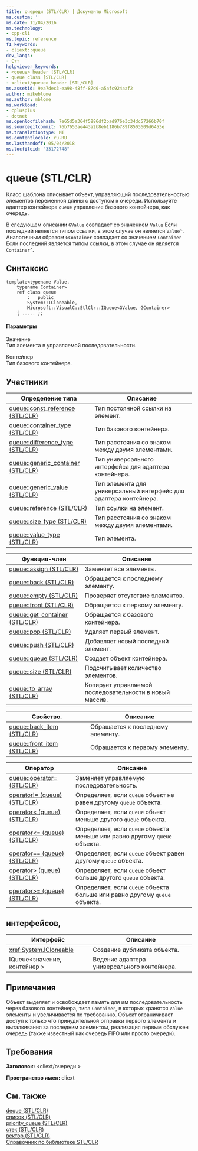 ```yaml
---
title: очереди (STL/CLR) | Документы Microsoft
ms.custom: ''
ms.date: 11/04/2016
ms.technology:
- cpp-cli
ms.topic: reference
f1_keywords:
- cliext::queue
dev_langs:
- C++
helpviewer_keywords:
- <queue> header [STL/CLR]
- queue class [STL/CLR]
- <cliext/queue> header [STL/CLR]
ms.assetid: 9ea7dec3-ea98-48ff-87d0-a5afc924aaf2
author: mikeblome
ms.author: mblome
ms.workload:
- cplusplus
- dotnet
ms.openlocfilehash: 7e65d5a364f5886df2bad976e3c34dc57266b70f
ms.sourcegitcommit: 76b7653ae443a2b8eb1186b789f8503609d6453e
ms.translationtype: MT
ms.contentlocale: ru-RU
ms.lasthandoff: 05/04/2018
ms.locfileid: "33172748"
---
```

# <a name="queue-stlclr"></a>queue (STL/CLR)
Класс шаблона описывает объект, управляющий последовательностью элементов переменной длины с доступом к очереди. Используйте адаптер контейнера `queue` управление базового контейнера, как очередь.  
  
 В следующем описании `GValue` совпадает со значением `Value` Если последний является типом ссылки, в этом случае он является `Value^`. Аналогичным образом `GContainer` совпадает со значением `Container` Если последний является типом ссылки, в этом случае он является `Container^`.  
  
## <a name="syntax"></a>Синтаксис  
  
```  
template<typename Value,  
    typename Container>  
    ref class queue  
        :   public  
        System::ICloneable,  
        Microsoft::VisualC::StlClr::IQueue<GValue, GContainer>  
    { ..... };  
```  
  
#### <a name="parameters"></a>Параметры  
 Значение  
 Тип элемента в управляемой последовательности.  
  
 Контейнер  
 Тип базового контейнера.  
  
## <a name="members"></a>Участники  
  
|Определение типа|Описание|  
|---------------------|-----------------|  
|[queue::const_reference (STL/CLR)](../dotnet/queue-const-reference-stl-clr.md)|Тип постоянной ссылки на элемент.|  
|[queue::container_type (STL/CLR)](../dotnet/queue-container-type-stl-clr.md)|Тип базового контейнера.|  
|[queue::difference_type (STL/CLR)](../dotnet/queue-difference-type-stl-clr.md)|Тип расстояния со знаком между двумя элементами.|  
|[queue::generic_container (STL/CLR)](../dotnet/queue-generic-container-stl-clr.md)|Тип универсального интерфейса для адаптера контейнера.|  
|[queue::generic_value (STL/CLR)](../dotnet/queue-generic-value-stl-clr.md)|Тип элемента для универсальный интерфейс для адаптера контейнера.|  
|[queue::reference (STL/CLR)](../dotnet/queue-reference-stl-clr.md)|Тип ссылки на элемент.|  
|[queue::size_type (STL/CLR)](../dotnet/queue-size-type-stl-clr.md)|Тип расстояния со знаком между двумя элементами.|  
|[queue::value_type (STL/CLR)](../dotnet/queue-value-type-stl-clr.md)|Тип элемента.|  
  
|Функция-член|Описание|  
|---------------------|-----------------|  
|[queue::assign (STL/CLR)](../dotnet/queue-assign-stl-clr.md)|Заменяет все элементы.|  
|[queue::back (STL/CLR)](../dotnet/queue-back-stl-clr.md)|Обращается к последнему элементу.|  
|[queue::empty (STL/CLR)](../dotnet/queue-empty-stl-clr.md)|Проверяет отсутствие элементов.|  
|[queue::front (STL/CLR)](../dotnet/queue-front-stl-clr.md)|Обращается к первому элементу.|  
|[queue::get_container (STL/CLR)](../dotnet/queue-get-container-stl-clr.md)|Обращается к базового контейнера.|  
|[queue::pop (STL/CLR)](../dotnet/queue-pop-stl-clr.md)|Удаляет первый элемент.|  
|[queue::push (STL/CLR)](../dotnet/queue-push-stl-clr.md)|Добавляет новый последний элемент.|  
|[queue::queue (STL/CLR)](../dotnet/queue-queue-stl-clr.md)|Создает объект контейнера.|  
|[queue::size (STL/CLR)](../dotnet/queue-size-stl-clr.md)|Подсчитывает количество элементов.|  
|[queue::to_array (STL/CLR)](../dotnet/queue-to-array-stl-clr.md)|Копирует управляемой последовательности в новый массив.|  
  
|Свойство.|Описание|  
|--------------|-----------------|  
|[queue::back_item (STL/CLR)](../dotnet/queue-back-item-stl-clr.md)|Обращается к последнему элементу.|  
|[queue::front_item (STL/CLR)](../dotnet/queue-front-item-stl-clr.md)|Обращается к первому элементу.|  
  
|Оператор|Описание|  
|--------------|-----------------|  
|[queue::operator= (STL/CLR)](../dotnet/queue-operator-assign-stl-clr.md)|Заменяет управляемую последовательность.|  
|[operator!= (queue) (STL/CLR)](../dotnet/operator-inequality-queue-stl-clr.md)|Определяет, если `queue` объект не равен другому `queue` объекта.|  
|[operator< (queue) (STL/CLR)](../dotnet/operator-less-than-queue-stl-clr.md)|Определяет, если `queue` объект меньше другого `queue` объекта.|  
|[operator<= (queue) (STL/CLR)](../dotnet/operator-less-or-equal-queue-stl-clr.md)|Определяет, если `queue` объекта меньше или равно другому `queue` объекта.|  
|[operator== (queue) (STL/CLR)](../dotnet/operator-equality-queue-stl-clr.md)|Определяет, если `queue` объект равен другому `queue` объекта.|  
|[operator> (queue) (STL/CLR)](../dotnet/operator-greater-than-queue-stl-clr.md)|Определяет, если `queue` объект больше другого `queue` объекта.|  
|[operator>= (queue) (STL/CLR)](../dotnet/operator-greater-or-equal-queue-stl-clr.md)|Определяет, если `queue` объекта больше или равно другому `queue` объекта.|  
  
## <a name="interfaces"></a>интерфейсов,  
  
|Интерфейс|Описание|  
|---------------|-----------------|  
|<xref:System.ICloneable>|Создание дубликата объекта.|  
|IQueue\<значение, контейнер >|Ведение адаптера универсального контейнера.|  
  
## <a name="remarks"></a>Примечания  
 Объект выделяет и освобождает память для им последовательность через базового контейнера, типа `Container`, в которых хранятся `Value` элементы и увеличивается по требованию. Объект ограничивает доступ к только что принудительной отправки первого элемента и выталкивания за последним элементом, реализация первым обслужен очередь (также известный как очередь FIFO или просто очереди).  
  
## <a name="requirements"></a>Требования  
 **Заголовок:** \<cliext/очереди >  
  
 **Пространство имен:** cliext  
  
## <a name="see-also"></a>См. также  
 [deque (STL/CLR)](../dotnet/deque-stl-clr.md)   
 [список (STL/CLR)](../dotnet/list-stl-clr.md)   
 [priority_queue (STL/CLR)](../dotnet/priority-queue-stl-clr.md)   
 [стек (STL/CLR)](../dotnet/stack-stl-clr.md)   
 [вектор (STL/CLR)](../dotnet/vector-stl-clr.md)   
 [Справочник по библиотеке STL/CLR](../dotnet/stl-clr-library-reference.md)